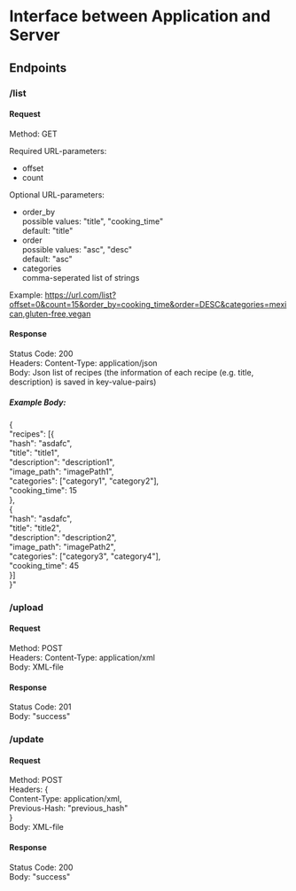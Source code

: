 # Interface between Application and Server
## Endpoints
### /list
#### Request  
Method: GET  

Required URL-parameters:  
- offset
- count

Optional URL-parameters:
- order_by  
    possible values: "title", "cooking_time"  
    default: "title" 
- order  
      possible values: "asc", "desc"   
      default: "asc"
- categories  
     comma-seperated list of strings

Example:
https://url.com/list?offset=0&count=15&order_by=cooking_time&order=DESC&categories=mexican,gluten-free,vegan


#### Response
Status Code: 200  
Headers: Content-Type: application/json  
Body: Json list of recipes (the information of each recipe (e.g. title, description) is saved in key-value-pairs)  

##### Example Body:
{  
"recipes": [{  
"hash": "asdafc",  
"title": "title1",  
"description": "description1",  
"image_path": "imagePath1",  
"categories": ["category1", "category2"],  
"cooking_time": 15  
},  
{  
"hash": "asdafc",  
"title": "title2",  
"description": "description2",  
"image_path": "imagePath2",  
"categories": ["category3", "category4"],  
"cooking_time": 45  
}]    
}"


### /upload
#### Request  
Method: POST  
Headers: Content-Type: application/xml  
Body: XML-file  

#### Response
Status Code: 201  
Body: "success"

### /update
#### Request  
Method: POST  
Headers: {  
Content-Type: application/xml,   
Previous-Hash: "previous_hash"  
}  
Body: XML-file

#### Response
Status Code: 200  
Body: "success"
